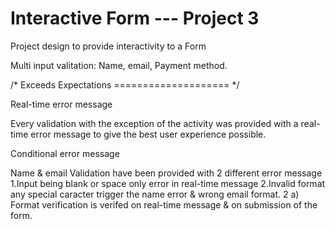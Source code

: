 # Interactive Form --- Project 3

Project design to provide interactivity to a Form

Multi input valitation: Name, email, Payment method.

/\* Exceeds Expectations
==================== \*/

Real-time error message

Every validation with the exception of the activity was provided
with a real-time error message to give the best user experience possible.

Conditional error message

Name & email Validation have been provided with 2 different error message
1.Input being blank or space only error in real-time message
2.Invalid format any special caracter trigger the name error & wrong email format.
2 a) Format verification is verifed on real-time message & on submission of the form.

